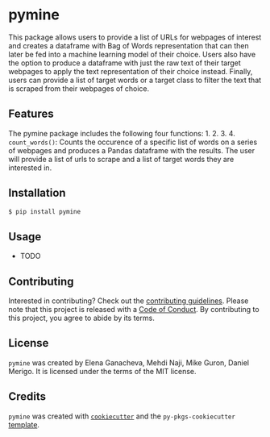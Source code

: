 # pymine

This package allows users to provide a list of URLs for webpages of interest and creates a dataframe with Bag of Words representation that can then later be fed into a machine learning model of their choice. Users also have the option to produce a dataframe with just the raw text of their target webpages to apply the text representation of their choice instead. Finally, users can provide a list of target words or a target class to filter the text that is scraped from their webpages of choice.

## Features
The pymine package includes the following four functions:
1. 
2. 
3.
4. `count_words()`: Counts the occurence of a specific list of words on a series of webpages and produces a Pandas dataframe with the results. The user will provide a list of urls to scrape and a list of target words they are interested in. 
## Installation

```bash
$ pip install pymine
```

## Usage

- TODO

## Contributing

Interested in contributing? Check out the [contributing guidelines](CONTRIBUTING.md). Please note that this project is released with a [Code of Conduct](CONDUCT.md). By contributing to this project, you agree to abide by its terms.

## License

`pymine` was created by Elena Ganacheva, Mehdi Naji, Mike Guron, Daniel Merigo. It is licensed under the terms of the MIT license.

## Credits

`pymine` was created with [`cookiecutter`](https://cookiecutter.readthedocs.io/en/latest/) and the `py-pkgs-cookiecutter` [template](https://github.com/py-pkgs/py-pkgs-cookiecutter).
